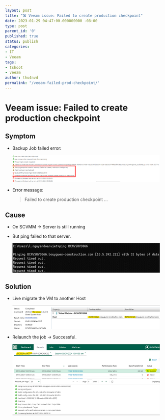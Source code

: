 ```yaml
---
layout: post
title: "🛠 Veeam issue: Failed to create production checkpoint"
date: 2023-01-29 04:47:00.000000000 -08:00
type: post
parent_id: '0'
published: true
status: publish
categories:
- IT
- Veeam
tags:
- tshoot
- veeam
author: thu4nvd
permalink: "/veeam-failed-prod-checkpoint/"
---
```


# Veeam issue: Failed to create production checkpoint

## Symptom
* Backup Job failed error:  
  
  ![Alt text](../assets/2024/prod-ckp1.png)


* Error message: 
  
  > Failed to create production checkpoint ...

## Cause

* On SCVMM -> Server is still running
* But ping failed to that server.
  
  ![Alt text](../assets/2024/prod-ckp2.png)

## Solution
* Live migrate the VM to another Host
  
  
  ![Alt text](../assets/2024/prod-ckp3.png)
  
* Relaunch the job -> Successful.

  ![Alt text](../assets/2024/prod-ckp4.png)